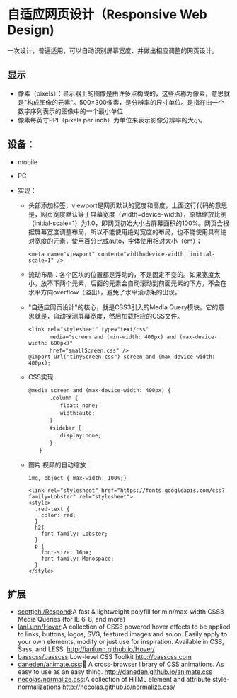 # 自适应网页设计（Responsive Web Design)

一次设计，普遍适用，可以自动识别屏幕宽度、并做出相应调整的网页设计。

## 显示

- 像素（pixels）：显示器上的图像是由许多点构成的，这些点称为像素，意思就是"构成图像的元素"。500×300像素，是分辨率的尺寸单位。是指在由一个数字序列表示的图像中的一个最小单位
- 像素每英寸PPI（pixels per inch）为单位来表示影像分辨率的大小。

## 设备：

- mobile
- PC

- 实现：

  - 头部添加标签，viewport是网页默认的宽度和高度，上面这行代码的意思是，网页宽度默认等于屏幕宽度（width=device-width），原始缩放比例（initial-scale=1）为1.0，即网页初始大小占屏幕面积的100%。网页会根据屏幕宽度调整布局，所以不能使用绝对宽度的布局，也不能使用具有绝对宽度的元素，使用百分比或auto，字体使用相对大小（em）；

    ```
    <meta name="viewport" content="width=device-width, initial-scale=1" />
    ```

  - 流动布局：各个区块的位置都是浮动的，不是固定不变的。如果宽度太小，放不下两个元素，后面的元素会自动滚动到前面元素的下方，不会在水平方向overflow（溢出），避免了水平滚动条的出现。

  - "自适应网页设计"的核心，就是CSS3引入的Media Query模块。它的意思就是，自动探测屏幕宽度，然后加载相应的CSS文件。

    ```
    <link rel="stylesheet" type="text/css"
    　　　　media="screen and (min-width: 400px) and (max-device-width: 600px)"
    　　　　href="smallScreen.css" />
    @import url("tinyScreen.css") screen and (max-device-width: 400px);
    ```

  - CSS实现

    ```
    @media screen and (max-device-width: 400px) {
    　　　　.column {
    　　　　　　float: none;
    　　　　　　width:auto;
    　　　　}
    　　　　#sidebar {
    　　　　　　display:none;
    　　　　}
    　　}
    ```

  - 图片 视频的自动缩放

    ```
    img, object { max-width: 100%;}

    <link rel="stylesheet" href="https://fonts.googleapis.com/css?family=Lobster" rel="stylesheet">
    <style>
      .red-text {
        color: red;
      }
      h2{
        font-family: Lobster;
      }
      p {
        font-size: 16px;
        font-family: Monospace;
      }
    </style>
    ```

## 扩展

- [scottjehl/Respond](https://github.com/scottjehl/Respond):A fast & lightweight polyfill for min/max-width CSS3 Media Queries (for IE 6-8, and more)
- [IanLunn/Hover](https://github.com/IanLunn/Hover):A collection of CSS3 powered hover effects to be applied to links, buttons, logos, SVG, featured images and so on. Easily apply to your own elements, modify or just use for inspiration. Available in CSS, Sass, and LESS. http://ianlunn.github.io/Hover/
- [basscss/basscss](https://github.com/basscss/basscss):Low-level CSS Toolkit http://basscss.com
- [daneden/animate.css](https://github.com/daneden/animate.css):🍿 A cross-browser library of CSS animations. As easy to use as an easy thing. http://daneden.github.io/animate.css
- [necolas/normalize.css](https://github.com/necolas/normalize.css):A collection of HTML element and attribute style-normalizations http://necolas.github.io/normalize.css/
